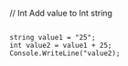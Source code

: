 // Int Add value to Int string

```

string value1 = "25";
int value2 = value1 + 25;
Console.WriteLine("value2);

```


